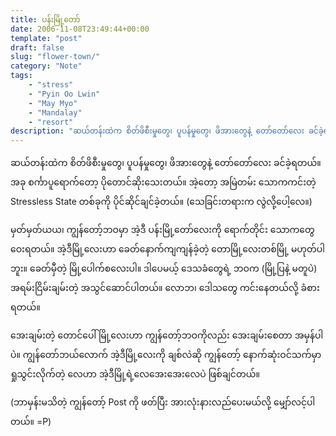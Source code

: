 ```yaml
---
title: ပန်းမြို့တော်
date: 2006-11-08T23:49:44+00:00
template: "post"  
draft: false  
slug: "flower-town/"  
category: "Note"
tags:
    - "stress"
    - "Pyin Oo Lwin"
    - "May Myo"
    - "Mandalay"
    - "resort"
description: "ဆယ်တန်းထဲက စိတ်ဖိစီးမှုတွေ၊ ပူပန်မှုတွေ၊ ဖိအားတွေနဲ့ တော်တော်လေး ခင်ခဲ့ရတယ်။ အခု စင်္ကာပူရောက်တော့ ပိုတောင်ဆိုးသေးတယ်။ အဲ့တော့ အမြဲတမ်း သောကကင်းတဲ့ Stressless State တစ်ခုကို ပိုင်ဆိုင်ချင်ခဲ့တယ်။ (သေခြင်းတရားက လွဲလို့ပေါ့လေ။)"
---
```

ဆယ်တန်းထဲက စိတ်ဖိစီးမှုတွေ၊ ပူပန်မှုတွေ၊ ဖိအားတွေနဲ့ တော်တော်လေး ခင်ခဲ့ရတယ်။ အခု စင်္ကာပူရောက်တော့ ပိုတောင်ဆိုးသေးတယ်။ အဲ့တော့ အမြဲတမ်း သောကကင်းတဲ့ Stressless State တစ်ခုကို ပိုင်ဆိုင်ချင်ခဲ့တယ်။ (သေခြင်းတရားက လွဲလို့ပေါ့လေ။)

မှတ်မှတ်ယယ၊ ကျွန်တော့်ဘဝမှာ အဲ့ဒီ ပန်းမြို့တော်လေးကို ရောက်တိုင်း သောကတွေ ဝေးရတယ်။ အဲ့ဒီမြို့လေးဟာ ခေတ်နောက်ကျကျန်ခဲ့တဲ့ တောမြို့လေးတစ်မြို့ မဟုတ်ပါဘူး။ ခေတ်မှီတဲ့ မြို့ပေါက်စလေးပါ။ ဒါပေမယ့် ဒေသခံတွေရဲ့ ဘဝက (မြို့ပြနဲ့ မတူပဲ) အရမ်းငြိမ်းချမ်းတဲ့ အသွင်ဆောင်ပါတယ်။ လောဘ၊ ဒေါသတွေ ကင်းနေတယ်လို့ ခံစားရတယ်။

အေးချမ်းတဲ့ တောင်ပေါ်မြို့လေးဟာ ကျွန်တော့်ဘဝကိုလည်း အေးချမ်းစေတာ အမှန်ပါပဲ။ ကျွန်တော်ဘယ်လောက် အဲ့ဒီမြို့လေးကို ချစ်လဲဆို ကျွန်တော့် နောက်ဆုံးဝင်သက်မှာ ရှုသွင်းလိုက်တဲ့ လေဟာ အဲ့ဒီမြို့ရဲ့လေအေးအေးလေပဲ ဖြစ်ချင်တယ်။

(ဘာမှန်းမသိတဲ့ ကျွန်တော့် Post ကို ဖတ်ပြီး အားလုံးနားလည်ပေးမယ်လို့ မျှော်လင့်ပါတယ်။ =P)